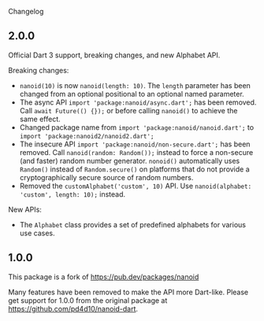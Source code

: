 Changelog

## 2.0.0

Official Dart 3 support, breaking changes, and new Alphabet API.

Breaking changes:
- `nanoid(10)` is now `nanoid(length: 10)`. The `length` parameter has been changed from an optional positional to an optional named parameter.
- The async API `import 'package:nanoid/async.dart';` has been removed. Call `await Future(() {});` or  before calling `nanoid()` to achieve the same effect.
- Changed package name from `import 'package:nanoid/nanoid.dart';` to `import 'package:nanoid2/nanoid2.dart';`
- The insecure API `import 'package:nanoid/non-secure.dart';` has been removed. Call `nanoid(random: Random());` instead to force a non-secure (and faster) random number generator.
  `nonoid()` automatically uses `Random()` instead of `Random.secure()` on platforms that do not provide a cryptographically secure source of random numbers.
- Removed the `customAlphabet('custom', 10)` API. Use `nanoid(alphabet: 'custom', length: 10);` instead.

New APIs:
- The `Alphabet` class provides a set of predefined alphabets for various use cases.

## 1.0.0

This package is a fork of https://pub.dev/packages/nanoid

Many features have been removed to make the API more Dart-like.
Please get support for 1.0.0 from the original package at https://github.com/pd4d10/nanoid-dart.
